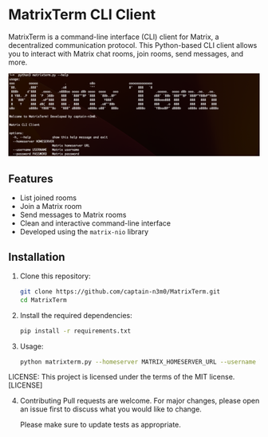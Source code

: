 # MatrixTerm CLI Client

MatrixTerm is a command-line interface (CLI) client for Matrix, a decentralized communication protocol. This Python-based CLI client allows you to interact with Matrix chat rooms, join rooms, send messages, and more.

![MatrixTerm Screenshot](.screenshots/matrixterm_screenshot.png)

## Features

- List joined rooms
- Join a Matrix room
- Send messages to Matrix rooms
- Clean and interactive command-line interface
- Developed using the `matrix-nio` library

## Installation

1. Clone this repository:
   ```bash
   git clone https://github.com/captain-n3m0/MatrixTerm.git
   cd MatrixTerm

2. Install the required dependencies:
   ```bash
   pip install -r requirements.txt
   ```
3. Usage:
   ```bash
   python matrixterm.py --homeserver MATRIX_HOMESERVER_URL --username YOUR_USERNAME --password YOUR_PASSWORD

   ```
LICENSE: This project is licensed under the terms of the MIT license.[LICENSE]

4. Contributing
   Pull requests are welcome. For major changes, please open an issue first to discuss what you would like to change.

   Please make sure to update tests as appropriate.

